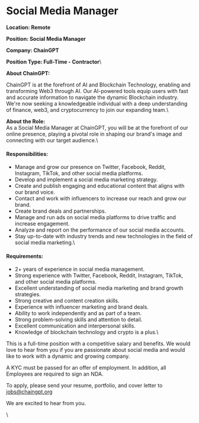 # Social Media Manager

**Location: Remote**

**Position: Social Media Manager**

**Company: ChainGPT**&#x20;

**Position Type: Full-Time - Contractor**\


**About ChainGPT:** &#x20;

ChainGPT is at the forefront of AI and Blockchain Technology, enabling and transforming Web3 through AI. Our AI-powered tools equip users with fast and accurate information to navigate the dynamic Blockchain industry. We're now seeking a knowledgeable individual with a deep understanding of finance, web3, and cryptocurrency to join our expanding team.\


**About the Role:**\
As a Social Media Manager at ChainGPT, you will be at the forefront of our online presence, playing a pivotal role in shaping our brand's image and connecting with our target audience.\


#### Responsibilities:

* Manage and grow our presence on Twitter, Facebook, Reddit, Instagram, TikTok, and other social media platforms.
* Develop and implement a social media marketing strategy.
* Create and publish engaging and educational content that aligns with our brand voice.
* Contact and work with influencers to increase our reach and grow our brand.
* Create brand deals and partnerships.
* Manage and run ads on social media platforms to drive traffic and increase engagement.
* Analyze and report on the performance of our social media accounts.
* Stay up-to-date with industry trends and new technologies in the field of social media marketing.\


#### Requirements:

* 2+ years of experience in social media management.
* Strong experience with Twitter, Facebook, Reddit, Instagram, TikTok, and other social media platforms.
* Excellent understanding of social media marketing and brand growth strategies.
* Strong creative and content creation skills.
* Experience with influencer marketing and brand deals.
* Ability to work independently and as part of a team.
* Strong problem-solving skills and attention to detail.
* Excellent communication and interpersonal skills.
* Knowledge of blockchain technology and crypto is a plus.\


This is a full-time position with a competitive salary and benefits. We would love to hear from you if you are passionate about social media and would like to work with a dynamic and growing company.

A KYC must be passed for an offer of employment. In addition, all Employees are required to sign an NDA.

To apply, please send your resume, portfolio, and cover letter to jobs@chaingpt.org

We are excited to hear from you.

\
